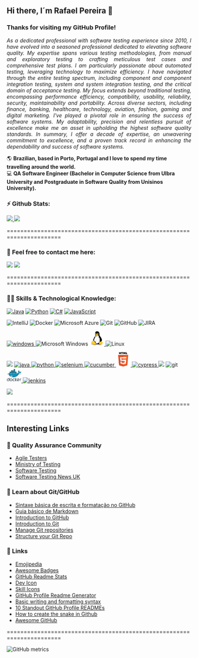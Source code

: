 

##  Hi there, I´m Rafael Pereira 👨
### Thanks for visiting my GitHub Profile!

*<p align="justify">
As a dedicated professional with software testing experience since 2010, I have evolved into a seasoned professional dedicated to elevating software quality. My expertise spans various testing methodologies, from manual and exploratory testing to crafting meticulous test cases and comprehensive test plans. I am particularly passionate about automated testing, leveraging technology to maximize efficiency.
I have navigated through the entire testing spectrum, including component and component integration testing, system and system integration testing, and the critical domain of acceptance testing. My focus extends beyond traditional testing, encompassing performance efficiency, compatibility, usability, reliability, security, maintainability and portability.
Across diverse sectors, including finance, banking, healthcare, technology, aviation, fashion, gaming and digital marketing. I've played a pivotal role in ensuring the success of software systems. My adaptability, precision and relentless pursuit of excellence make me an asset in upholding the highest software quality standards.
In summary, I offer a decade of expertise, an unwavering commitment to excellence, and a proven track record in enhancing the dependability and success of software systems. </p>*



🌎 **Brazilian, based in Porto, Portugal and I love to spend my time travelling around the world.** <br>
💻 **QA Software Engineer (Bachelor in Computer Science from Ulbra University and Postgraduate in Software Quality from Unisinos University).**


### ⚡ Github Stats:
  
  <a href="https://github.com/rcardosopereira">
  <img height="180em" src="https://github-readme-stats.vercel.app/api?username=rcardosopereira&theme=blueberry&include_all_commits=true&count_private=true"/> <img height="180em" src="https://github-readme-stats.vercel.app/api/top-langs/?username=rcardosopereira&theme=blueberry&layout=compact&langs_count=7"/> </a>

======================================================================
### 📧 Feel free to contact me here:
<a href = "mailto:rcardosopereira@gmail.com"><img src="https://img.shields.io/badge/-Gmail-%23333?style=for-the-badge&logo=gmail&logoColor=white" target="_blank"></a> <a href="https://www.linkedin.com/in/rcardosopereira" target="_blank"><img src="https://img.shields.io/badge/-LinkedIn-%230077B5?style=for-the-badge&logo=linkedin&logoColor=white" target="_blank"></a> 
<br>

======================================================================
 ### 👨‍💻 Skills & Technological Knowledge:
<p><a href=""><img alt="Java" src="https://custom-icon-badges.herokuapp.com/badge/Java-007396.svg?logo=java&logoColor=white"></a> <a href=""><img alt="Python" src="https://img.shields.io/badge/Python-14354C.svg?logo=python&logoColor=white"></a> <a href=""><img alt="C#" src="https://custom-icon-badges.herokuapp.com/badge/C%23-68217A.svg?logo=cs2&logoColor=white"></a> <a href=""><img alt="JavaScript" src="https://img.shields.io/badge/JavaScript-F7DF1E.svg?logo=javascript&logoColor=black"></a> 

![IntelliJ](https://img.shields.io/badge/-IntelliJ%20IDEA-black?style=flat-square&logo=intellij-idea&logoColor=white)
![Docker](https://img.shields.io/badge/-Docker-2496ED?style=flat-square&logo=docker&logoColor=white) ![Microsoft Azure](https://img.shields.io/badge/Microsoft%20Azure-0089D6?style=flat-square&logo=microsoft-azure&logoColor=white) ![Git](https://img.shields.io/badge/-Git-black?style=flat-square&logo=git) ![GitHub](https://img.shields.io/badge/-GitHub-181717?style=flat-square&logo=github) ![JIRA](https://img.shields.io/badge/-JIRA-0052CC?style=flat-square&logo=jira)

<a href="https://www.microsoft.com/pt-pt/" target="_blank" rel="noreferrer"> <img src="https://cdn.jsdelivr.net/gh/devicons/devicon/icons/windows8/windows8-original.svg" alt="windows" width="40" height="40"/> </a> ![Microsoft Windows](https://img.shields.io/badge/Windows-0078D6?style=for-the-badge&logo=windows&logoColor=white) <a href="https://www.linux.org/" target="_blank" rel="noreferrer"> <img src="https://raw.githubusercontent.com/devicons/devicon/master/icons/linux/linux-original.svg" alt="linux" width="40" height="40"/> </a> ![Linux](https://img.shields.io/badge/Linux-FCC624?style=for-the-badge&logo=linux&logoColor=black)

<a href="https://skillicons.dev"><img src="https://skillicons.dev/icons?i=idea" /></a>
<a href="https://www.java.com" target="_blank" rel="noreferrer"> <img src="https://cdn.jsdelivr.net/gh/devicons/devicon/icons/java/java-original-wordmark.svg" alt="java" width="40" height="40"/> </a> <a href="https://www.python.org" target="_blank" rel="noreferrer"> <img src="https://cdn.jsdelivr.net/gh/devicons/devicon/icons/python/python-original-wordmark.svg" alt="python" width="40" height="40"/> </a><a href="https://www.selenium.dev" target="_blank" rel="noreferrer"> <img src="https://raw.githubusercontent.com/detain/svg-logos/780f25886640cef088af994181646db2f6b1a3f8/svg/selenium-logo.svg" alt="selenium" width="40" height="40"/> </a> <a href="" target="_blank" rel="noreferrer"> <img src="https://cdn.jsdelivr.net/gh/devicons/devicon/icons/cucumber/cucumber-plain.svg" alt="cucumber" width="40" height="40"/> </a> <a href="https://www.w3.org/html/" target="_blank" rel="noreferrer"> <img src="https://raw.githubusercontent.com/devicons/devicon/master/icons/html5/html5-original-wordmark.svg" alt="html5" width="40" height="40"/> </a> <a href="https://www.cypress.io" target="_blank" rel="noreferrer">
<img src="https://raw.githubusercontent.com/simple-icons/simple-icons/6e46ec1fc23b60c8fd0d2f2ff46db82e16dbd75f/icons/cypress.svg" alt="cypress" width="40" height="40"/> </a> <a href="https://git-scm.com/" target="_blank" rel="noreferrer"> <a href="https://skillicons.dev"><img src="https://skillicons.dev/icons?i=github" /></a> <img src="https://www.vectorlogo.zone/logos/git-scm/git-scm-icon.svg" alt="git" width="40" height="40"/> </a> <a href="https://www.docker.com/" target="_blank" rel="noreferrer"> <img src="https://raw.githubusercontent.com/devicons/devicon/master/icons/docker/docker-original-wordmark.svg" alt="docker" width="40" height="40"/> </a> <a href="https://www.jenkins.io" target="_blank" rel="noreferrer"> <img src="https://www.vectorlogo.zone/logos/jenkins/jenkins-icon.svg" alt="jenkins" width="40" height="40"/> </a> 

<a href="https://skillicons.dev"><img src="https://skillicons.dev/icons?i=vscode,cs,js,maven,raspberrypi,androidstudio,stackoverflow,aiscript" /></a>


======================================================================

## Interesting Links

### 📕 Quality Assurance Community
- [Agile Testers](https://agiletesters.github.io/)
- [Ministry of Testing](https://www.ministryoftesting.com/)
- [Software Testing](https://softwaretesting.news/)
- [Software Testing News UK](https://www.softwaretestingnews.co.uk/)

### 📕 Learn about Git/GitHub
- [Sintaxe básica de escrita e formatação no GitHub](https://docs.github.com/pt/get-started/writing-on-github/getting-started-with-writing-and-formatting-on-github/basic-writing-and-formatting-syntax)
- [Guia básico de Markdown](https://docs.pipz.com/central-de-ajuda/learning-center/guia-basico-de-markdown#open)
- [Introduction to GitHub](https://docs.microsoft.com/en-us/learn/modules/introduction-to-github/)
- [Introduction to Git](https://docs.microsoft.com/en-us/learn/modules/intro-to-git/)
- [Manage Git repositories](https://docs.microsoft.com/en-us/learn/modules/manage-git-repositories/)
- [Structure your Git Repo](https://docs.microsoft.com/en-us/learn/modules/structure-your-git-repo/)

### 📕 Links
- [Emojipedia](https://emojipedia.org/)
- [Awesome Badges](https://dev.to/envoy_/150-badges-for-github-pnk)
- [GitHub Readme Stats](https://github.com/anuraghazra/github-readme-stats)
- [Dev Icon](https://devicon.dev/)
- [Skill Icons](https://skillicons.dev/)
- [GitHub Profile Readme Generator](https://arturssmirnovs.github.io/github-profile-readme-generator/)
- [Basic writing and formatting syntax](https://docs.github.com/en/get-started/writing-on-github/getting-started-with-writing-and-formatting-on-github/basic-writing-and-formatting-syntax)
- [10 Standout GitHub Profile READMEs](https://dev.to/github/10-standout-github-profile-readmes-h2o)
- [How to create the snake in Github](https://www.instagram.com/p/CPjUBhXDNEE/)
- [Awesome GitHub](https://github.com/abhisheknaiidu/awesome-github-profile-readme)

======================================================================




![GitHub metrics](https://metrics.lecoq.io/rcardosopereira)  
